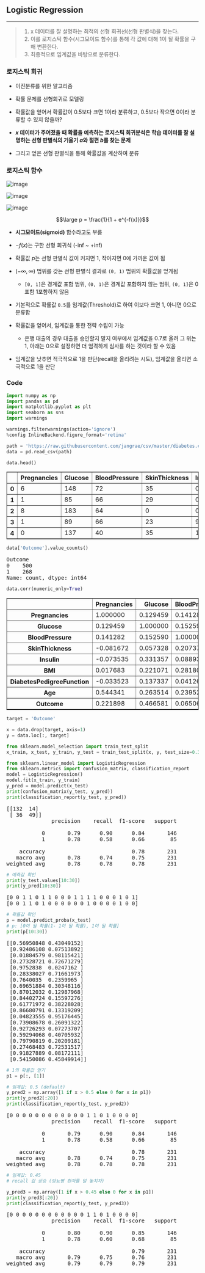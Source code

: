 ## Logistic Regression

---

> 1. x 데이터를 잘 설명하는 최적의 선형 회귀선(선형 판별식)을 찾는다.
> 2. 이를 로지스틱 함수(시그모이드 함수)를 통해 각 값에 대해 1이 될 확률을 구해 변환한다.
> 3. 최종적으로 임계값을 바탕으로 분류한다.

### 로지스틱 회귀

- 이진분류를 위한 알고리즘

- 확률 문제를 선형회귀로 모델링

- 확률값을 얻어서 확률값이 0.5보다 크면 1이라 분류하고, 0.5보다 작으면 0이라 분류할 수 있지 않을까?

- **$x$ 데이터가 주어졌을 때 확률을 예측하는 로지스틱 회귀분석은 학습 데이터를 잘 설명하는 선형 판별식의 기울기 $a$와 절편 $b$를 찾는 문제**

- 그리고 얻은 선형 판별식을 통해 확률값을 계산하여 분류

### 로지스틱 함수

![image](https://github.com/zacinthepark/TIL/assets/86648892/df2bd74b-88ea-4d0b-ab5e-56de74efd02d)

![image](https://github.com/zacinthepark/TIL/assets/86648892/9dfff225-a4aa-42de-9867-cd8a9917e5e0)

![image](https://github.com/zacinthepark/TIL/assets/86648892/4f8e6589-3258-42c8-a005-a018f3c71f74)

$$\large p = \frac{1}{1 + e^{-f(x)}}$$

- **시그모이드(sigmoid)** 함수라고도 부름

- $-f(x)$는 구한 선형 회귀식 (-inf ~ +inf)

- 확률값 $p$는 선형 판별식 값이 커지면 1, 작아지면 0에 가까운 값이 됨

- $(-\infty, \infty)$ 범위를 갖는 선형 판별식 결과로 `(0, 1)` 범위의 확률값을 얻게됨
    - `[0, 1]`은 경계값 포함 범위, `(0, 1)`은 경계값 포함하지 않는 범위, `(0, 1]`은 0포함 1포함하지 않음

- 기본적으로 확률값 `0.5`를 임계값(Threshold)로 하여 이보다 크면 1, 아니면 0으로 분류함

- 확률값을 얻어서, 임계값을 통한 전략 수립이 가능
    - 은행 대출의 경우 대출을 승인할지 말지 여부에서 임계값을 0.7로 올려 그 위는 1, 아래는 0으로 설정하면 더 엄격하게 심사를 하는 것이라 할 수 있음

- 임계값을 낮추면 적극적으로 1을 판단(recall을 올리려는 시도), 임계값을 올리면 소극적으로 1을 판단

### Code

```python
import numpy as np
import pandas as pd
import matplotlib.pyplot as plt
import seaborn as sns
import warnings

warnings.filterwarnings(action='ignore')
%config InlineBackend.figure_format='retina'
```

```python
path = 'https://raw.githubusercontent.com/jangrae/csv/master/diabetes.csv'
data = pd.read_csv(path)
```

```python
data.head()
```

<div>
<table border="1" class="dataframe">
  <thead>
    <tr style="text-align: right;">
      <th></th>
      <th>Pregnancies</th>
      <th>Glucose</th>
      <th>BloodPressure</th>
      <th>SkinThickness</th>
      <th>Insulin</th>
      <th>BMI</th>
      <th>DiabetesPedigreeFunction</th>
      <th>Age</th>
      <th>Outcome</th>
    </tr>
  </thead>
  <tbody>
    <tr>
      <th>0</th>
      <td>6</td>
      <td>148</td>
      <td>72</td>
      <td>35</td>
      <td>0</td>
      <td>33.6</td>
      <td>0.627</td>
      <td>50</td>
      <td>1</td>
    </tr>
    <tr>
      <th>1</th>
      <td>1</td>
      <td>85</td>
      <td>66</td>
      <td>29</td>
      <td>0</td>
      <td>26.6</td>
      <td>0.351</td>
      <td>31</td>
      <td>0</td>
    </tr>
    <tr>
      <th>2</th>
      <td>8</td>
      <td>183</td>
      <td>64</td>
      <td>0</td>
      <td>0</td>
      <td>23.3</td>
      <td>0.672</td>
      <td>32</td>
      <td>1</td>
    </tr>
    <tr>
      <th>3</th>
      <td>1</td>
      <td>89</td>
      <td>66</td>
      <td>23</td>
      <td>94</td>
      <td>28.1</td>
      <td>0.167</td>
      <td>21</td>
      <td>0</td>
    </tr>
    <tr>
      <th>4</th>
      <td>0</td>
      <td>137</td>
      <td>40</td>
      <td>35</td>
      <td>168</td>
      <td>43.1</td>
      <td>2.288</td>
      <td>33</td>
      <td>1</td>
    </tr>
  </tbody>
</table>
</div>

```python
data['Outcome'].value_counts()
```

<pre>
Outcome
0    500
1    268
Name: count, dtype: int64
</pre>

```python
data.corr(numeric_only=True)
```

<div>
<table border="1" class="dataframe">
  <thead>
    <tr style="text-align: right;">
      <th></th>
      <th>Pregnancies</th>
      <th>Glucose</th>
      <th>BloodPressure</th>
      <th>SkinThickness</th>
      <th>Insulin</th>
      <th>BMI</th>
      <th>DiabetesPedigreeFunction</th>
      <th>Age</th>
      <th>Outcome</th>
    </tr>
  </thead>
  <tbody>
    <tr>
      <th>Pregnancies</th>
      <td>1.000000</td>
      <td>0.129459</td>
      <td>0.141282</td>
      <td>-0.081672</td>
      <td>-0.073535</td>
      <td>0.017683</td>
      <td>-0.033523</td>
      <td>0.544341</td>
      <td>0.221898</td>
    </tr>
    <tr>
      <th>Glucose</th>
      <td>0.129459</td>
      <td>1.000000</td>
      <td>0.152590</td>
      <td>0.057328</td>
      <td>0.331357</td>
      <td>0.221071</td>
      <td>0.137337</td>
      <td>0.263514</td>
      <td>0.466581</td>
    </tr>
    <tr>
      <th>BloodPressure</th>
      <td>0.141282</td>
      <td>0.152590</td>
      <td>1.000000</td>
      <td>0.207371</td>
      <td>0.088933</td>
      <td>0.281805</td>
      <td>0.041265</td>
      <td>0.239528</td>
      <td>0.065068</td>
    </tr>
    <tr>
      <th>SkinThickness</th>
      <td>-0.081672</td>
      <td>0.057328</td>
      <td>0.207371</td>
      <td>1.000000</td>
      <td>0.436783</td>
      <td>0.392573</td>
      <td>0.183928</td>
      <td>-0.113970</td>
      <td>0.074752</td>
    </tr>
    <tr>
      <th>Insulin</th>
      <td>-0.073535</td>
      <td>0.331357</td>
      <td>0.088933</td>
      <td>0.436783</td>
      <td>1.000000</td>
      <td>0.197859</td>
      <td>0.185071</td>
      <td>-0.042163</td>
      <td>0.130548</td>
    </tr>
    <tr>
      <th>BMI</th>
      <td>0.017683</td>
      <td>0.221071</td>
      <td>0.281805</td>
      <td>0.392573</td>
      <td>0.197859</td>
      <td>1.000000</td>
      <td>0.140647</td>
      <td>0.036242</td>
      <td>0.292695</td>
    </tr>
    <tr>
      <th>DiabetesPedigreeFunction</th>
      <td>-0.033523</td>
      <td>0.137337</td>
      <td>0.041265</td>
      <td>0.183928</td>
      <td>0.185071</td>
      <td>0.140647</td>
      <td>1.000000</td>
      <td>0.033561</td>
      <td>0.173844</td>
    </tr>
    <tr>
      <th>Age</th>
      <td>0.544341</td>
      <td>0.263514</td>
      <td>0.239528</td>
      <td>-0.113970</td>
      <td>-0.042163</td>
      <td>0.036242</td>
      <td>0.033561</td>
      <td>1.000000</td>
      <td>0.238356</td>
    </tr>
    <tr>
      <th>Outcome</th>
      <td>0.221898</td>
      <td>0.466581</td>
      <td>0.065068</td>
      <td>0.074752</td>
      <td>0.130548</td>
      <td>0.292695</td>
      <td>0.173844</td>
      <td>0.238356</td>
      <td>1.000000</td>
    </tr>
  </tbody>
</table>
</div>

```python
target = 'Outcome'

x = data.drop(target, axis=1)
y = data.loc[:, target]
```

```python
from sklearn.model_selection import train_test_split
x_train, x_test, y_train, y_test = train_test_split(x, y, test_size=0.3, random_state=1)
```

```python
from sklearn.linear_model import LogisticRegression
from sklearn.metrics import confusion_matrix, classification_report
model = LogisticRegression()
model.fit(x_train, y_train)
y_pred = model.predict(x_test)
print(confusion_matrix(y_test, y_pred))
print(classification_report(y_test, y_pred))
```

<pre>
[[132  14]
 [ 36  49]]
              precision    recall  f1-score   support

           0       0.79      0.90      0.84       146
           1       0.78      0.58      0.66        85

    accuracy                           0.78       231
   macro avg       0.78      0.74      0.75       231
weighted avg       0.78      0.78      0.78       231
</pre>

```python
# 예측값 확인
print(y_test.values[10:30])
print(y_pred[10:30])
```

<pre>
[0 0 1 1 0 1 1 0 0 0 1 1 1 1 0 0 0 1 0 1]
[0 0 1 1 0 1 0 0 0 0 0 0 1 0 0 0 0 1 0 0]
</pre>

```python
# 확률값 확인
p = model.predict_proba(x_test)
# p: [0이 될 확률(1- 1이 될 확률), 1이 될 확률]
print(p[10:30])
```

<pre>
[[0.56950848 0.43049152]
 [0.92486108 0.07513892]
 [0.01884579 0.98115421]
 [0.27328721 0.72671279]
 [0.9752838  0.0247162 ]
 [0.28338027 0.71661973]
 [0.7640035  0.2359965 ]
 [0.69651884 0.30348116]
 [0.87012032 0.12987968]
 [0.84402724 0.15597276]
 [0.61771972 0.38228028]
 [0.86680791 0.13319209]
 [0.04823555 0.95176445]
 [0.73908678 0.26091322]
 [0.92726293 0.07273707]
 [0.59294068 0.40705932]
 [0.79790819 0.20209181]
 [0.27468483 0.72531517]
 [0.91827889 0.08172111]
 [0.54150086 0.45849914]]
</pre>

```python
# 1의 확률값 얻기
p1 = p[:, [1]]

# 임계값: 0.5 (default)
y_pred2 = np.array([1 if x > 0.5 else 0 for x in p1])
print(y_pred2[:20])
print(classification_report(y_test, y_pred2))
```

<pre>
[0 0 0 0 0 0 0 0 0 0 0 0 1 1 0 1 0 0 0 0]
              precision    recall  f1-score   support

           0       0.79      0.90      0.84       146
           1       0.78      0.58      0.66        85

    accuracy                           0.78       231
   macro avg       0.78      0.74      0.75       231
weighted avg       0.78      0.78      0.78       231
</pre>

```python
# 임계값: 0.45
# recall 값 상승 (당뇨병 환자를 덜 놓치자)

y_pred3 = np.array([1 if x > 0.45 else 0 for x in p1])
print(y_pred3[:20])
print(classification_report(y_test, y_pred3))
```

<pre>
[0 0 0 0 0 0 0 0 0 0 0 0 1 1 0 1 0 0 0 0]
              precision    recall  f1-score   support

           0       0.80      0.90      0.85       146
           1       0.78      0.60      0.68        85

    accuracy                           0.79       231
   macro avg       0.79      0.75      0.76       231
weighted avg       0.79      0.79      0.79       231
</pre>
